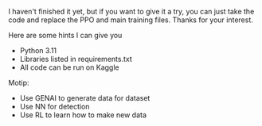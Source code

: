 I haven't finished it yet, but if you want to give it a try, you can just take the code and replace the PPO and main training files. Thanks for your interest.

Here are some hints I can give you
- Python 3.11
- Libraries listed in requirements.txt
- All code can be run on Kaggle

Motip:
- Use GENAI to generate data for dataset
- Use NN for detection
- Use RL to learn how to make new data
